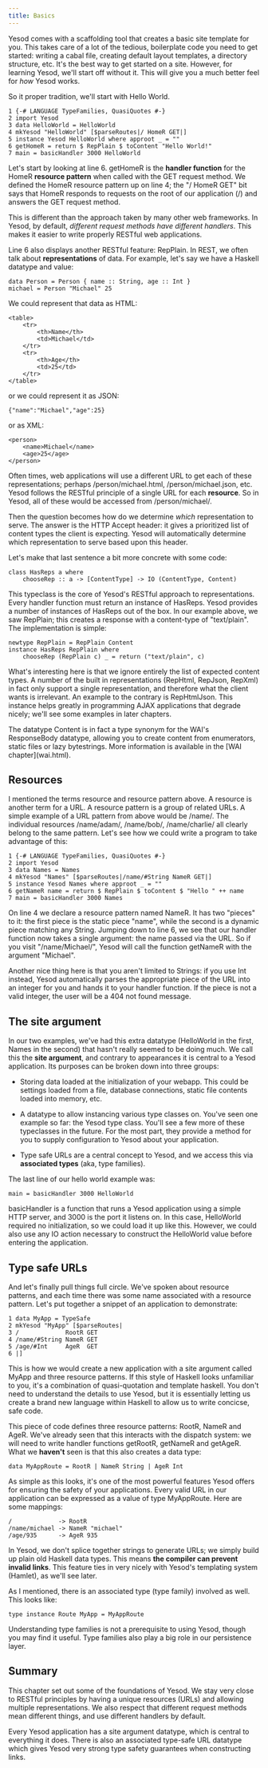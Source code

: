```yaml
---
title: Basics
---
```

Yesod comes with a scaffolding tool that creates a basic site template for you. This takes care of a lot of the tedious, boilerplate code you need to get started: writing a cabal file, creating default layout templates, a directory structure, etc. It's the best way to get started on a site. However, for learning Yesod, we'll start off without it. This will give you a much better feel for *how* Yesod works.

So it proper tradition, we'll start with Hello World.

    1 {-# LANGUAGE TypeFamilies, QuasiQuotes #-}
    2 import Yesod
    3 data HelloWorld = HelloWorld
    4 mkYesod "HelloWorld" [$parseRoutes|/ HomeR GET|]
    5 instance Yesod HelloWorld where approot _ = ""
    6 getHomeR = return $ RepPlain $ toContent "Hello World!"
    7 main = basicHandler 3000 HelloWorld

Let's start by looking at line 6. getHomeR is the **handler function** for the HomeR **resource pattern** when called with the GET request method. We defined the HomeR resource pattern up on line 4; the "/ HomeR GET" bit says that HomeR responds to requests on the root of our application (/) and answers the GET request method.

This is different than the approach taken by many other web frameworks. In Yesod, by default, *different request methods have different handlers*. This makes it easier to write properly RESTful web applications.

Line 6 also displays another RESTful feature: RepPlain. In REST, we often talk about **representations** of data. For example, let's say we have a Haskell datatype and value:

    data Person = Person { name :: String, age :: Int }
    michael = Person "Michael" 25

We could represent that data as HTML:

    <table>
        <tr>
            <th>Name</th>
            <td>Michael</td>
        </tr>
        <tr>
            <th>Age</th>
            <td>25</td>
        </tr>
    </table>

or we could represent it as JSON:

    {"name":"Michael","age":25}

or as XML:

    <person>
        <name>Michael</name>
        <age>25</age>
    </person>

Often times, web applications will use a different URL to get each of these representations; perhaps /person/michael.html, /person/michael.json, etc. Yesod follows the RESTful principle of a single URL for each **resource**. So in Yesod, all of these would be accessed from /person/michael/.

Then the question becomes how do we determine *which* representation to serve. The answer is the HTTP Accept header: it gives a prioritized list of content types the client is expecting. Yesod will automatically determine which representation to serve based upon this header.

Let's make that last sentence a bit more concrete with some code:

    class HasReps a where
        chooseRep :: a -> [ContentType] -> IO (ContentType, Content)

This typeclass is the core of Yesod's RESTful approach to representations. Every handler function must return an instance of HasReps. Yesod provides a number of instances of HasReps out of the box. In our example above, we saw RepPlain; this creates a response with a content-type of "text/plain". The implementation is simple:

    newtype RepPlain = RepPlain Content
    instance HasReps RepPlain where
        chooseRep (RepPlain c) _ = return ("text/plain", c)

What's interesting here is that we ignore entirely the list of expected content types. A number of the built in representations (RepHtml, RepJson, RepXml) in fact only support a single representation, and therefore what the client wants is irrelevant. An example to the contrary is RepHtmlJson. This instance helps greatly in programming AJAX applications that degrade nicely; we'll see some examples in later chapters.

<p class="advanced">The datatype Content is in fact a type synonym for the WAI's ResponseBody datatype, allowing you to create content from enumerators, static files or lazy bytestrings. More information is available in the [WAI chapter](wai.html).</p>

## Resources

I mentioned the terms resource and resource pattern above. A resource is another term for a URL. A resource pattern is a group of related URLs. A simple example of a URL pattern from above would be /name/<some name>. The individual resources /name/adam/, /name/bob/, /name/charlie/ all clearly belong to the same pattern. Let's see how we could write a program to take advantage of this:

    1 {-# LANGUAGE TypeFamilies, QuasiQuotes #-}
    2 import Yesod
    3 data Names = Names
    4 mkYesod "Names" [$parseRoutes|/name/#String NameR GET|]
    5 instance Yesod Names where approot _ = ""
    6 getNameR name = return $ RepPlain $ toContent $ "Hello " ++ name
    7 main = basicHandler 3000 Names

On line 4 we declare a resource pattern named NameR. It has two "pieces" to it: the first piece is the static piece "name", while the second is a dynamic piece matching any String. Jumping down to line 6, we see that our handler function now takes a single argument: the name passed via the URL. So if you visit "/name/Michael/", Yesod will call the function getNameR with the argument "Michael".

Another nice thing here is that you aren't limited to Strings: if you use Int instead, Yesod automatically parses the appropriate piece of the URL into an integer for you and hands it to your handler function. If the piece is not a valid integer, the user will be a 404 not found message.

## The site argument

In our two examples, we've had this extra datatype (HelloWorld in the first, Names in the second) that hasn't really seemed to be doing much. We call this the **site argument**, and contrary to appearances it is central to a Yesod application. Its purposes can be broken down into three groups:

* Storing data loaded at the initialization of your webapp. This could be settings loaded from a file, database connections, static file contents loaded into memory, etc.

* A datatype to allow instancing various type classes on. You've seen one example so far: the Yesod type class. You'll see a few more of these typeclasses in the future. For the most part, they provide a method for you to supply configuration to Yesod about your application.

* Type safe URLs are a central concept to Yesod, and we access this via **associated types** (aka, type families).

The last line of our hello world example was:

    main = basicHandler 3000 HelloWorld

basicHandler is a function that runs a Yesod application using a simple HTTP server, and 3000 is the port it listens on. In this case, HelloWorld required no initialization, so we could load it up like this. However, we could also use any IO action necessary to construct the HelloWorld value before entering the application.

## Type safe URLs

And let's finally pull things full circle. We've spoken about resource patterns, and each time there was some name associated with a resource pattern. Let's put together a snippet of an application to demonstrate:

    1 data MyApp = TypeSafe
    2 mkYesod "MyApp" [$parseRoutes|
    3 /             RootR GET
    4 /name/#String NameR GET
    5 /age/#Int     AgeR  GET
    6 |]

This is how we would create a new application with a site argument called MyApp and three resource patterns. If this style of Haskell looks unfamiliar to you, it's a combination of quasi-quotation and template haskell. You don't need to understand the details to use Yesod, but it is essentially letting us create a brand new language within Haskell to allow us to write concicse, safe code.

This piece of code defines three resource patterns: RootR, NameR and AgeR. We've already seen that this interacts with the dispatch system: we will need to write handler functions getRootR, getNameR and getAgeR. What we **haven't** seen is that this also creates a data type:

    data MyAppRoute = RootR | NameR String | AgeR Int

As simple as this looks, it's one of the most powerful features Yesod offers for ensuring the safety of your applications. Every valid URL in our application can be expressed as a value of type MyAppRoute. Here are some mappings:

    /             -> RootR
    /name/michael -> NameR "michael"
    /age/935      -> AgeR 935

In Yesod, we don't splice together strings to generate URLs; we simply build up plain old Haskell data types. This means **the compiler can prevent invalid links**. This feature ties in very nicely with Yesod's templating system (Hamlet), as we'll see later.

As I mentioned, there is an associated type (type family) involved as well. This looks like:

    type instance Route MyApp = MyAppRoute

Understanding type families is not a prerequisite to using Yesod, though you may find it useful. Type families also play a big role in our persistence layer.

## Summary

This chapter set out some of the foundations of Yesod. We stay very close to RESTful principles by having a unique resources (URLs) and allowing multiple representations. We also respect that different request methods mean different things, and use different handlers by default.

Every Yesod application has a site argument datatype, which is central to everything it does. There is also an associated type-safe URL datatype which gives Yesod very strong type safety guarantees when constructing links.
